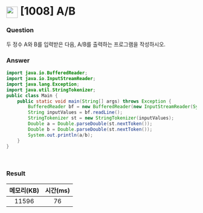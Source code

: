 # <img src="https://d2gd6pc034wcta.cloudfront.net/tier/1.svg" width="30" height="30" style="vertical-align: middle;"/> [1008] A/B

<h3>Question</h3>
두 정수 A와 B를 입력받은 다음, A/B를 출력하는 프로그램을 작성하시오.

<br>

<h3>Answer</h3>


```java
import java.io.BufferedReader;
import java.io.InputStreamReader;
import java.lang.Exception;
import java.util.StringTokenizer;
public class Main {
	public static void main(String[] args) throws Exception {
		BufferedReader bf = new BufferedReader(new InputStreamReader(System.in));
		String inputValues = bf.readLine();
		StringTokenizer st = new StringTokenizer(inputValues);
		Double a = Double.parseDouble(st.nextToken());
		Double b = Double.parseDouble(st.nextToken());
		System.out.println(a/b);
	}
}
```

<br>

<h3>Result</h3>

|메모리(KB)| 시간(ms)|
|:---:|:---:|
|11596|76|
